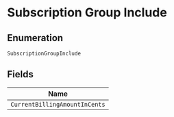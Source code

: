 
# Subscription Group Include

## Enumeration

`SubscriptionGroupInclude`

## Fields

| Name |
|  --- |
| `CurrentBillingAmountInCents` |


